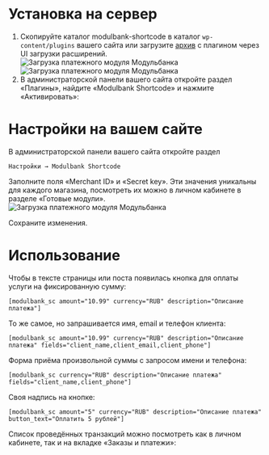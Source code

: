 Установка на сервер
===================

1. Скопируйте каталог modulbank-shortcode в каталог `wp-content/plugins` вашего сайта или загрузите [архив](https://github.com/modulbank-pay/modulbank-wordpress-shorcode/releases/download/v2.2/modulbank-shortcode_2.2.zip) с плагином через UI загрузки расширений.
![Загрузка платежного модуля Модульбанка](https://modulbank-pay.github.io/screenshots/wordpress-shortcode/1.png)
![Загрузка платежного модуля Модульбанка](https://modulbank-pay.github.io/screenshots/wordpress-shortcode/2.png)
2. В администраторской панели вашего сайта откройте раздел «Плагины», найдите «Modulbank Shortcode» и нажмите «Активировать»:


Настройки на вашем сайте
========================

В администраторской панели вашего сайта откройте раздел

    Настройки → Modulbank Shortcode

Заполните поля «Merchant ID» и «Secret key». Эти значения уникальны для каждого магазина, посмотреть их можно в личном
кабинете в разделе «Готовые модули».
![Загрузка платежного модуля Модульбанка](https://modulbank-pay.github.io/screenshots/wordpress-shortcode/3.png)

Сохраните изменения.

Использование
=============
Чтобы в тексте страницы или поста появилась кнопка для оплаты услуги на фиксированную сумму:
```
[modulbank_sc amount="10.99" currency="RUB" description="Описание платежа"]
```

То же самое, но запрашивается имя, email и телефон клиента:

```
[modulbank_sc amount="10.99" currency="RUB" description="Описание платежа" fields="client_name,client_email,client_phone"]
```

Форма приёма произвольной суммы с запросом имени и телефона:
```
[modulbank_sc currency="RUB" description="Описание платежа" fields="client_name,client_phone"]
```

Своя надпись на кнопке:
```
[modulbank_sc amount="5" currency="RUB" description="Описание платежа" button_text="Оплатить 5 рублей"]
```

Список проведённых транзакций можно посмотреть как в личном кабинете, так и на вкладке «Заказы и платежи»:

